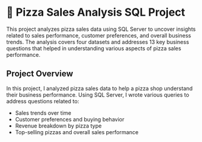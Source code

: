 # 🍕 Pizza Sales Analysis SQL Project

This project analyzes pizza sales data using SQL Server to uncover insights related to sales performance, customer preferences, and overall business trends. The analysis covers four datasets and addresses 13 key business questions that helped in understanding various aspects of pizza sales performance.

## Project Overview

In this project, I analyzed pizza sales data to help a pizza shop understand their business performance. Using SQL Server, I wrote various queries to address questions related to:
- Sales trends over time
- Customer preferences and buying behavior
- Revenue breakdown by pizza type
- Top-selling pizzas and overall sales performance
